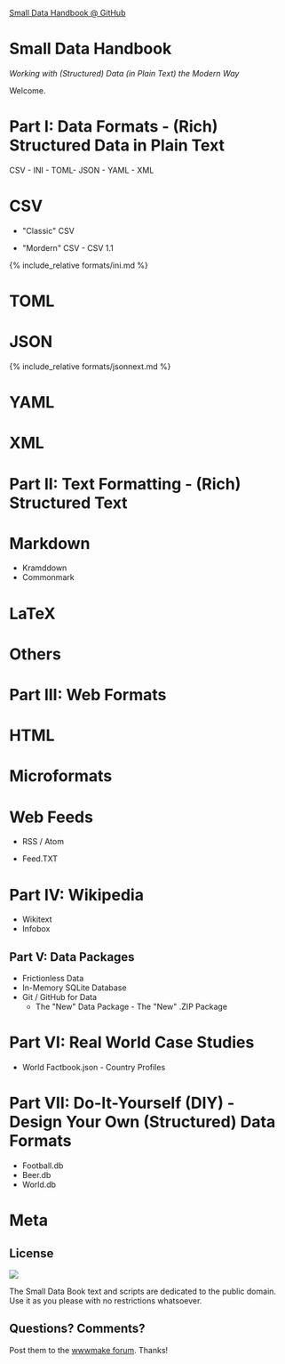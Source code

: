 
[Small Data Handbook @ GitHub](https://github.com/smalldatabook)

# Small Data Handbook

_Working with (Structured) Data (in Plain Text) the Modern Way_


Welcome.



# Part I: Data Formats - (Rich) Structured Data in Plain Text

CSV - INI - TOML- JSON - YAML - XML

# CSV

- "Classic" CSV 

- "Mordern" CSV - CSV 1.1


{% include_relative formats/ini.md %}


# TOML


# JSON

{% include_relative formats/jsonnext.md %}


# YAML


# XML




# Part II: Text Formatting - (Rich) Structured Text 

# Markdown

- Kramddown
- Commonmark


# LaTeX

# Others




# Part III: Web Formats

# HTML

# Microformats

# Web Feeds

- RSS / Atom

- Feed.TXT
 

# Part IV: Wikipedia

- Wikitext
- Infobox



## Part V: Data Packages


- Frictionless Data
- In-Memory SQLite Database
- Git / GitHub for Data
  - The "New" Data Package - The "New" .ZIP Package


# Part VI: Real World Case Studies

- World Factbook.json - Country Profiles



# Part VII: Do-It-Yourself (DIY) - Design Your Own (Structured) Data Formats

- Football.db
- Beer.db
- World.db




# Meta

## License

![](https://publicdomainworks.github.io/buttons/zero88x31.png)

The Small Data Book text and scripts are dedicated to the public domain.
Use it as you please with no restrictions whatsoever.

## Questions? Comments?

Post them to the [wwwmake forum](http://groups.google.com/group/wwwmake). Thanks!

